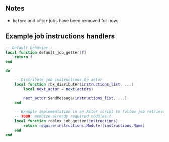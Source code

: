 ## Notes

- `before` and `after` jobs have been removed for now.

## Example job instructions handlers

```lua
-- Default behavior :
local function default_job_getter(f)
    return f
end

do

    -- Distribute job instructions to actor
    local function rbx_disributer(instructions_list, ...)
        local next_actor = next(actors)

        next_actor:SendMessage(instructions_list, ...)
    end

    -- Example implementation in an Actor script to follow job retrieval instruction.
    -- TODO: memoize already required modules ?
    local function roblox_job_getter(instructions)
        return require(instructions.Module)[instructions.Name]
    end
end
```
